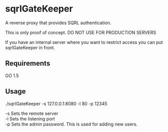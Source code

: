 sqrlGateKeeper
===============

A reverse proxy that provides SQRL authentication.

This is only proof of concept. DO NOT USE FOR PRODUCTION SERVERS

If you have an internal server where you want to restrict access you can
put sqrlGateKeeper in front.

## Requirements
GO 1.5

## Usage

./sqrlGateKeeper -s 127.0.0.1:8080 -l 80 -p 12345

-s Sets the remote server  
-l Sets the listening port  
-p Sets the admin password. This is used for adding new users.
